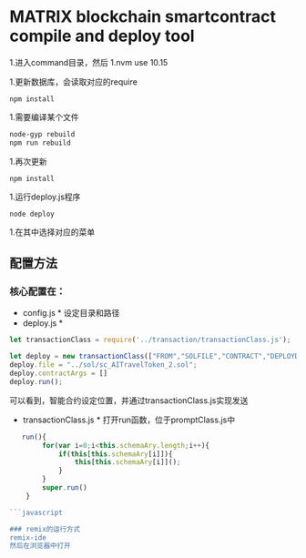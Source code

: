 # MATRIX blockchain smartcontract compile and deploy tool 
1.进入command目录，然后
1.nvm use 10.15

1.更新数据库，会读取对应的require
 
 ```
 npm install
```
1.需要编译某个文件
```bash
node-gyp rebuild
npm run rebuild 
```
1.再次更新
```
npm install
```
1.运行deploy.js程序
```
node deploy
```
1.在其中选择对应的菜单

## 配置方法
 
### 核心配置在：
* config.js *
设定目录和路径
* deploy.js *
```javascript
let transactionClass = require('../transaction/transactionClass.js');

let deploy = new transactionClass(["FROM","SOLFILE","CONTRACT","DEPLOYDATA","GAS","SUBMIT","PASSWORD","NORMALRAW","TRANSDATABASE","INSERTTRANS"]);
deploy.file = "../sol/sc_AITravelToken_2.sol";
deploy.contractArgs = []
deploy.run();
```
可以看到，智能合约设定位置，并通过transactionClass.js实现发送
* transactionClass.js *
打开run函数，位于promptClass.js中
```javascript
   run(){
        for(var i=0;i<this.schemaAry.length;i++){
            if(this[this.schemaAry[i]]){
                this[this.schemaAry[i]]();
            }
        }
        super.run()
    }

```javascript

### remix的运行方式
remix-ide
然后在浏览器中打开
